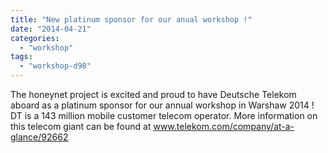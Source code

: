 ```yaml
---
title: "New platinum sponsor for our anual workshop !"
date: "2014-04-21"
categories: 
  - "workshop"
tags: 
  - "workshop-d98"
---
```


The honeynet project is excited and proud to have Deutsche Telekom aboard as a platinum sponsor for our annual workshop in Warshaw 2014 ! DT is a 143 million mobile customer telecom operator. More information on this telecom giant can be found at www.telekom.com/company/at-a-glance/92662
